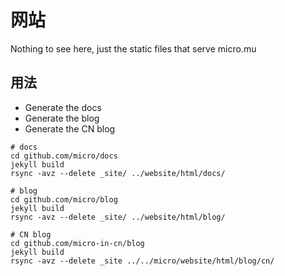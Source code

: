 # 网站

Nothing to see here, just the static files that serve micro.mu

## 用法

- Generate the docs
- Generate the blog
- Generate the CN blog

```
# docs
cd github.com/micro/docs
jekyll build
rsync -avz --delete _site/ ../website/html/docs/

# blog
cd github.com/micro/blog
jekyll build
rsync -avz --delete _site/ ../website/html/blog/

# CN blog
cd github.com/micro-in-cn/blog
jekyll build
rsync -avz --delete _site ../../micro/website/html/blog/cn/
```
